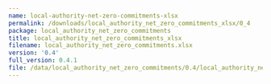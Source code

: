 ```yaml
---
name: local-authority-net-zero-commitments-xlsx
permalink: /downloads/local_authority_net_zero_commitments_xlsx/0_4
package: local_authority_net_zero_commitments
title: local_authority_net_zero_commitments_xlsx
filename: local_authority_net_zero_commitments.xlsx
version: '0.4'
full_version: 0.4.1
file: /data/local_authority_net_zero_commitments/0.4/local_authority_net_zero_commitments.xlsx
---
```

